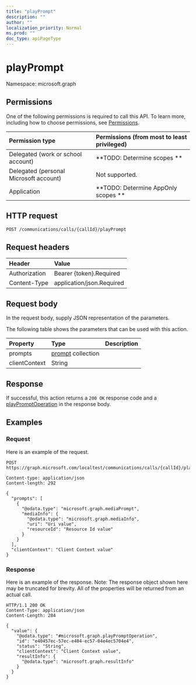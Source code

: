 ```yaml
---
title: "playPrompt"
description: ""
author: ""
localization_priority: Normal
ms.prod: ""
doc_type: apiPageType
---
```


# playPrompt

Namespace: microsoft.graph



## Permissions
One of the following permissions is required to call this API. To learn more, including how to choose permissions, see [Permissions](/concepts/permissions-reference.md).

|Permission type|Permissions (from most to least privileged)|
|:---|:---|
|Delegated (work or school account)|**TODO: Determine scopes **|
|Delegated (personal Microsoft account)|Not supported.|
|Application|**TODO: Determine AppOnly scopes **|

## HTTP request
<!-- {
  "blockType": "ignored"
}
-->
``` http
POST /communications/calls/{callId}/playPrompt
```

## Request headers
|Header|Value|
|:---|:---|
|Authorization|Bearer {token}.Required|
|Content-Type|application/json.Required|

## Request body
In the request body, supply JSON representation of the parameters.

The following table shows the parameters that can be used with this action.

|Property|Type|Description|
|:---|:---|:---|
|prompts|[prompt](../resources/prompt.md) collection||
|clientContext|String||



## Response
If successful, this action returns a `200 OK` response code and a [playPromptOperation](../resources/playpromptoperation.md) in the response body.

## Examples

### Request
Here is an example of the request.
<!-- {
  "blockType": "request",
  "name": "call_playprompt"
}
-->
``` http
POST https://graph.microsoft.com/localtest/communications/calls/{callId}/playPrompt

Content-type: application/json
Content-length: 292

{
  "prompts": [
    {
      "@odata.type": "microsoft.graph.mediaPrompt",
      "mediaInfo": {
        "@odata.type": "microsoft.graph.mediaInfo",
        "uri": "Uri value",
        "resourceId": "Resource Id value"
      }
    }
  ],
  "clientContext": "Client Context value"
}
```

### Response
Here is an example of the response. Note: The response object shown here may be truncated for brevity. All of the properties will be returned from an actual call.
<!-- {
  "blockType": "response",
  "truncated": true,
  "@odata.type": "microsoft.graph.playpromptoperation"
}
-->
``` http
HTTP/1.1 200 OK
Content-Type: application/json
Content-Length: 284

{
  "value": {
    "@odata.type": "#microsoft.graph.playPromptOperation",
    "id": "e40457ec-57ec-e404-ec57-04e4ec5704e4",
    "status": "String",
    "clientContext": "Client Context value",
    "resultInfo": {
      "@odata.type": "microsoft.graph.resultInfo"
    }
  }
}
```

